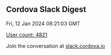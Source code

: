 ## Cordova Slack Digest
Fri, 12 Jan 2024 08:21:03 GMT

[User count: 4821](https://cordova.slack.com/)


Join the conversation at [slack.cordova.io](http://slack.cordova.io/)

